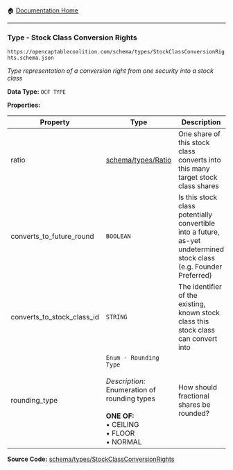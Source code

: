 :house: [Documentation Home](/README.md)

---

### Type - Stock Class Conversion Rights

`https://opencaptablecoalition.com/schema/types/StockClassConversionRights.schema.json`

_Type representation of a conversion right from one security into a stock class_

**Data Type:** `OCF TYPE`

**Properties:**

| Property                   | Type                                                                                                                                                       | Description                                                                                                         | Required   |
| -------------------------- | ---------------------------------------------------------------------------------------------------------------------------------------------------------- | ------------------------------------------------------------------------------------------------------------------- | ---------- |
| ratio                      | [schema/types/Ratio](/docs/schema/types/Ratio.md)                                                                                                          | One share of this stock class converts into this many target stock class shares                                     | `REQUIRED` |
| converts_to_future_round   | `BOOLEAN`                                                                                                                                                  | Is this stock class potentially convertible into a future, as-yet undetermined stock class (e.g. Founder Preferred) | -          |
| converts_to_stock_class_id | `STRING`                                                                                                                                                   | The identifier of the existing, known stock class this stock class can convert into                                 | -          |
| rounding_type              | `Enum - Rounding Type`</br></br>_Description:_ Enumeration of rounding types</br></br>**ONE OF:** </br>&bull; CEILING </br>&bull; FLOOR </br>&bull; NORMAL | How should fractional shares be rounded?                                                                            | `REQUIRED` |

**Source Code:** [schema/types/StockClassConversionRights](/schema/types/StockClassConversionRights.schema.json)


